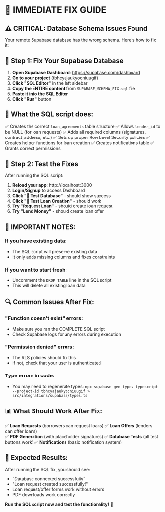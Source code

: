 # 🔧 IMMEDIATE FIX GUIDE

## ⚠️ CRITICAL: Database Schema Issues Found

Your remote Supabase database has the wrong schema. Here's how to fix it:

## 🔨 Step 1: Fix Your Supabase Database

1. **Open Supabase Dashboard**: https://supabase.com/dashboard
2. **Go to your project** (tbhcyajaukyocniuugif)
3. **Click "SQL Editor"** in the left sidebar
4. **Copy the ENTIRE content** from `SUPABASE_SCHEMA_FIX.sql` file
5. **Paste it into the SQL Editor**
6. **Click "Run"** button

## 📝 What the SQL script does:

✅ Creates the correct `loan_agreements` table structure
✅ Allows `lender_id` to be NULL (for loan requests)
✅ Adds all required columns (signatures, contract_address, etc.)
✅ Sets up proper Row Level Security policies
✅ Creates helper functions for loan creation
✅ Creates notifications table
✅ Grants correct permissions

## 🎯 Step 2: Test the Fixes

After running the SQL script:

1. **Reload your app**: http://localhost:3000
2. **Login/Signup** to access Dashboard
3. **Click "🔧 Test Database"** - should show success
4. **Click "📝 Test Loan Creation"** - should work
5. **Try "Request Loan"** - should create loan request
6. **Try "Lend Money"** - should create loan offer

## 🚨 IMPORTANT NOTES:

### If you have existing data:
- The SQL script will preserve existing data
- It only adds missing columns and fixes constraints

### If you want to start fresh:
- Uncomment the `DROP TABLE` line in the SQL script
- This will delete all existing loan data

## 🔍 Common Issues After Fix:

### "Function doesn't exist" errors:
- Make sure you ran the COMPLETE SQL script
- Check Supabase logs for any errors during execution

### "Permission denied" errors:
- The RLS policies should fix this
- If not, check that your user is authenticated

### Type errors in code:
- You may need to regenerate types: `npx supabase gen types typescript --project-id tbhcyajaukyocniuugif > src/integrations/supabase/types.ts`

## 📊 What Should Work After Fix:

✅ **Loan Requests** (borrowers can request loans)
✅ **Loan Offers** (lenders can offer loans)  
✅ **PDF Generation** (with placeholder signatures)
✅ **Database Tests** (all test buttons work)
✅ **Notifications** (basic notification system)

## 🎉 Expected Results:

After running the SQL fix, you should see:
- "Database connected successfully" 
- "Loan request created successfully!"
- Loan request/offer forms work without errors
- PDF downloads work correctly

**Run the SQL script now and test the functionality!** 🚀
